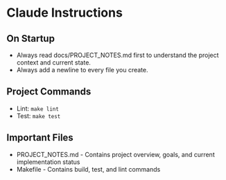 # Claude Instructions

## On Startup
- Always read docs/PROJECT_NOTES.md first to understand the project context and current state.
- Always add a newline to every file you create.

## Project Commands
- Lint: `make lint`
- Test: `make test`

## Important Files
- PROJECT_NOTES.md - Contains project overview, goals, and current implementation status
- Makefile - Contains build, test, and lint commands

